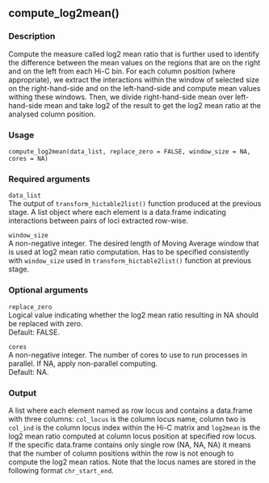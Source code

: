 ## compute_log2mean()

### Description

Compute the measure called log2 mean ratio that is further used to identify the difference between the mean values on the regions that are on the right and on the left from each Hi-C bin. For each column position (where appropriate), we extract the interactions within the window of selected size on the right-hand-side and on the left-hand-side and compute mean values withing these windows. Then, we divide right-hand-side mean over left-hand-side mean and take log2 of the result to get the log2 mean ratio at the analysed column position. 

### Usage

```{r}
compute_log2mean(data_list, replace_zero = FALSE, window_size = NA, cores = NA)
```

### Required arguments

`data_list`  
The output of `transform_hictable2list()` function produced at the previous stage. A list object where each element is a data.frame indicating interactions between pairs of loci extracted row-wise.

`window_size`  
A non-negative integer. The desired length of Moving Average window that is used at log2 mean ratio computation. Has to be specified consistently with `window_size` used in `transform_hictable2list()` function at previous stage. 

### Optional arguments

`replace_zero`  
Logical value indicating whether the log2 mean ratio resulting in NA should be replaced with zero.  
Default: FALSE. 

`cores`  
A non-negative integer. The number of cores to use to run processes in parallel. If NA, apply non-parallel computing.  
Default: NA.

### Output

A list where each element named as row locus and contains a data.frame with three columns: `col_locus` is the column locus name, column two is `col_ind` is the column locus index within the Hi-C matrix and `log2mean` is the log2 mean ratio computed at column locus position at specified row locus. If the specific data.frame contains only single row (NA, NA, NA) it means that the number of column positions within the row is not enough to compute the log2 mean ratios. Note that the locus names are stored in the following format `chr_start_end`. 
